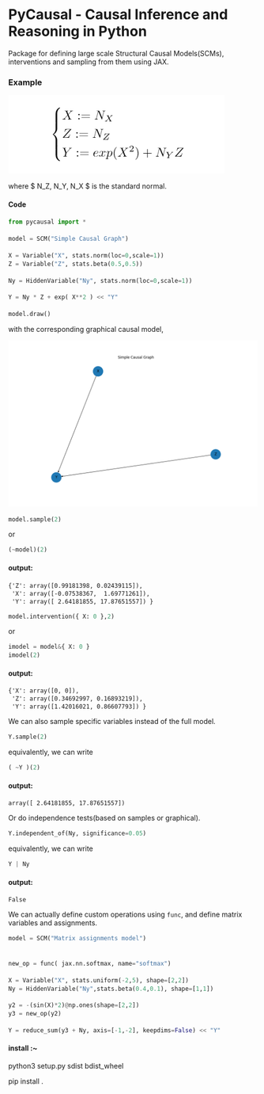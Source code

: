 # PyCausal - Causal Inference and Reasoning in Python
Package for defining large scale Structural Causal Models(SCMs), interventions and sampling from them using JAX.

### Example

![alt text](https://github.com/goncalorafaria/PyCausal/blob/master/eq.PNG)

where $ N_Z, N_Y, N_X $ is the standard normal.
#### Code
```python
from pycausal import *

model = SCM("Simple Causal Graph")

X = Variable("X", stats.norm(loc=0,scale=1))
Z = Variable("Z", stats.beta(0.5,0.5))

Ny = HiddenVariable("Ny", stats.norm(loc=0,scale=1))

Y = Ny * Z + exp( X**2 ) << "Y"

model.draw()
```
with the corresponding graphical causal model, 

![alt text](https://github.com/goncalorafaria/PyCausal/blob/master/cimg.png)

```python
model.sample(2)
```

or 

```python
(~model)(2)
```

#### output:
```
{'Z': array([0.99181398, 0.02439115]), 
 'X': array([-0.07538367,  1.69771261]), 
 'Y': array([ 2.64181855, 17.87651557]) }
```

```python
model.intervention({ X: 0 },2)
```
or 
```python
imodel = model&{ X: 0 }
imodel(2)
```
#### output:
```
{'X': array([0, 0]), 
 'Z': array([0.34692997, 0.16893219]),
 'Y': array([1.42016021, 0.86607793]) }
 ```

We can also sample specific variables instead of the full model.

```python
Y.sample(2)
```
equivalently, we can write
```python
( ~Y )(2)
```
#### output:
```
array([ 2.64181855, 17.87651557])
```

Or do independence tests(based on samples or graphical). 

```python
Y.independent_of(Ny, significance=0.05)
```
equivalently, we can write
```python
Y | Ny
```
#### output:
```
False
```
We can actually define custom operations using ```func```, and define matrix variables and assignments. 

```python
model = SCM("Matrix assignments model")


new_op = func( jax.nn.softmax, name="softmax")

X = Variable("X", stats.uniform(-2,5), shape=[2,2])
Ny = HiddenVariable("Ny",stats.beta(0.4,0.1), shape=[1,1])

y2 = -(sin(X)*2)@np.ones(shape=[2,2])
y3 = new_op(y2)

Y = reduce_sum(y3 + Ny, axis=[-1,-2], keepdims=False) << "Y"

```

#### install :~
python3 setup.py sdist bdist_wheel

pip install .
